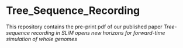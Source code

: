 # Tree_Sequence_Recording
This repository contains the pre-print pdf of our published paper _Tree-sequence recording in SLiM opens new horizons for forward-time simulation of whole genomes_
